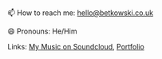📫 How to reach me: hello@betkowski.co.uk

😄 Pronouns: He/Him

Links: [My Music on Soundcloud](https://soundcloud.com/betkowski), [Portfolio](http://pavsky.netlify.app)

<!--
**pavsky/pavsky** is a ✨ _special_ ✨ repository because its `README.md` (this file) appears on your GitHub profile.

Here are some ideas to get you started:

- 🔭 I’m currently working on ...
- 🌱 I’m currently learning ...
- 👯 I’m looking to collaborate on ...
- 🤔 I’m looking for help with ...
- 💬 Ask me about ...
- 📫 How to reach me: ...
- 😄 Pronouns: ...
- ⚡ Fun fact: ...
-->
